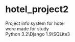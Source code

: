 # hotel_project2
Project info system for hotel<br/>
were made for study<br/>
Python 3.2\Django 1.9\SQLite3
